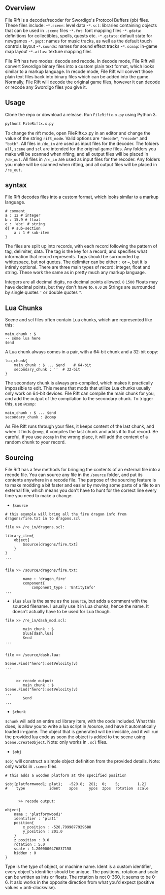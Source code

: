 ## Overview
File Rift is a decoder/recoder for Swordigo's Protocol Buffers (pb) files. These files include:
    -`*.scene`: level data
    -`*.scl`: libraries containing objects that can be used in `.scene` files
    -`*.fnt`: font mapping files
    -`*.gdata`: definitions for collectibles, spells, quests etc.
    -`*.gstate`: default state for newgames
    -`*.gopt`: names for music tracks, as well as the default touch controls layout
    -`*.sounds`: names for sound effect tracks
    -`*.scmap`: in-game map layout
    -`*.atlas`: texture mapping files

File Rift has two modes: decode and recode. In decode mode, File Rift will convert Swordigo binary files into a custom plain text format, which looks similar to a markup language. In recode mode, File Rift will convert those plain text files back into binary files which can be added into the game. Normally, File Rift will decode the original game files, however it can decode or recode any Swordigo files you give it.

## Usage
Clone the repo or download a release. Run `FileRiftx.x.py` using Python 3.
```bash
python3 FileRiftx.x.py
```
To change the rift mode, open FileRiftx.x.py in an editor and change the value of the string `rift_mode`. Valid options are `"decode"`, `"recode"` and `"both"`.
All files in `/de_in` are used as input files for the decoder. The folders `all`, `scene` and `scl` are intended for the original game files. Any folders you make will be scanned when rifting, and all output files will be placed in `/de_out`.
All files in `/re_in` are used as input files for the recoder. Any folders you make will be scanned when rifting, and all output files will be placed in `/re_out`.

## syntax
File Rift decodes files into a custom format, which looks similar to a markup language.

```
# comment
a : 12 # integer
b : 15.9 # float
c : 'abc' # string
d{ # sub-section
    a : 1 # sub-item
}
```

The files are split up into records, with each record following the pattern of tag, delimiter, data.
The tag is the key for a record, and specifies what information that record represents. Tags should be surrounded by whitespace, but not quotes.
The delimiter can be either `:` or `=`, but it is intirely optional.
There are three main types of record: integer, float and string. These work the same as in pretty much any markup language.

Integers are all decimal digits, no decimal points allowed. `0` `1500`
Floats may have decimal points, but they don't have to. `0.0` `20`
Strings are surrounded by single quotes `'` or double quotes `"`.

## Lua Chunks

Scene and scl files often contain Lua chunks, which are represented like this:
```
main_chunk : $
-- some lua here
$end
```

A Lua chunk always comes in a pair, with a 64-bit chunk and a 32-bit copy:
```
lua_chunk{
    main_chunk : $ ... $end    # 64-bit
    secondary_chunk : ''  # 32-bit
}
```
The secondary chunk is always pre-compiled, which makes it practically impossible to edit. This means that mods that utilize Lua chunks usually only work on 64-bit devices. File Rift can compile the main chunk for you, and add the output of the compilation to the secondary chunk. To trigger this, use `@comp`:
```
main_chunk : $ ... $end
secondary_chunk : @comp
```
As File Rift runs through your files, it keeps content of the last chunk, and when it finds `@comp`, it compiles the last chunk and adds it to that record. Be careful, if you use `@comp` in the wrong place, it will add the content of a random chunk to your record.

## Sourcing

File Rift has a few methods for bringing the contents of an external file into a recode file. You can source any file in the `/source` folder, and put its contents anywhere in a recode file.
The purpose of the sourcing feature is to make modding a bit faster and easier by moving some parts of a file to an external file, which means you don't have to hunt for the correct line every time you need to make a change.

- `$source`
```
# this example will bring all the fire dragon info from dragons/fire.txt in to dragons.scl

file >> /re_in/dragons.scl:

library_item{
    object{
        $source[dragons/fire.txt]
    }
}
...


file >> /source/dragons/fire.txt:

        name : 'dragon_fire'
        component{
            component_type : 'EntityInfo'
...
```

- `$lua`
`$lua` is the same as the `$source`, but adds a comment with the sourced filename. I usually use it in Lua chunks, hence the name. It doesn't actually have to be used for Lua though.
```
file >> /re_in/dash_mod.scl:

        main_chunk : $
        $lua[dash.lua]
        $end
...


file >> /source/dash.lua:

Scene.Find("hero"):setVelocity(v)
...


     >> recode output:
        main_chunk : $
Scene.Find("hero"):setVelocity(v)
...
        $end
...
```

- `$chunk`

`$chunk` will add an entire scl library item, with the code included. What this does, is allow you to write a lua script in /source, and have it automatically loaded in-game. The object that is generated will be invisible, and it will run the provided lua code as soon the object is added to the scene using `Scene.CreateObject`. Note: only works in `.scl` files.

- `$obj`

`$obj` will construct a simple object definition from the provided details. Note: only works in `.scene` files.

```
# this adds a wooden platform at the specified position

$obj[platformwood1; plat1;   -520.8;  201;  0;    5;        1.2]
#    type           ident    xpos     ypos  zpos  rotation  scale


      >> recode output:

object{
    name : 'platformwood1'
    identifier : 'plat1'
    position{
        x_position : -520.7999877929688
        y_position : 201.0
    }
    z_position : 0.0
    rotation : 5.0
    scale : 1.2000000476837158
    hidden : 0
}

```

Type is the type of object, or machine name.
Ident is a custom identifier, every object's identifier should be unique.
The positions, rotation and scale can be written as ints or floats. The rotation is not 0-360, it seems to be 0-6. It aslo works in the opposite direction from what you'd expect (positive values = anti-clockwise).
